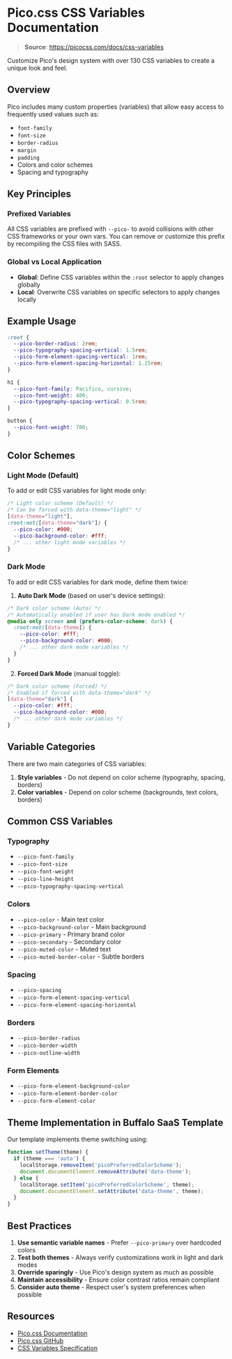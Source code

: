 # Pico.css CSS Variables Documentation

> **Source**: https://picocss.com/docs/css-variables

Customize Pico's design system with over 130 CSS variables to create a unique look and feel.

## Overview

Pico includes many custom properties (variables) that allow easy access to frequently used values such as:
- `font-family`
- `font-size`
- `border-radius`
- `margin`
- `padding`
- Colors and color schemes
- Spacing and typography

## Key Principles

### Prefixed Variables
All CSS variables are prefixed with `--pico-` to avoid collisions with other CSS frameworks or your own vars. You can remove or customize this prefix by recompiling the CSS files with SASS.

### Global vs Local Application
- **Global**: Define CSS variables within the `:root` selector to apply changes globally
- **Local**: Overwrite CSS variables on specific selectors to apply changes locally

## Example Usage

```css
:root {
  --pico-border-radius: 2rem;
  --pico-typography-spacing-vertical: 1.5rem;
  --pico-form-element-spacing-vertical: 1rem;
  --pico-form-element-spacing-horizontal: 1.25rem;
}

h1 {
  --pico-font-family: Pacifico, cursive;
  --pico-font-weight: 400;
  --pico-typography-spacing-vertical: 0.5rem;
}

button {
  --pico-font-weight: 700;
}
```

## Color Schemes

### Light Mode (Default)
To add or edit CSS variables for light mode only:

```css
/* Light color scheme (Default) */
/* Can be forced with data-theme="light" */
[data-theme="light"],
:root:not([data-theme="dark"]) {
  --pico-color: #000;
  --pico-background-color: #fff;
  /* ... other light mode variables */
}
```

### Dark Mode
To add or edit CSS variables for dark mode, define them twice:

1. **Auto Dark Mode** (based on user's device settings):
```css
/* Dark color scheme (Auto) */
/* Automatically enabled if user has Dark mode enabled */
@media only screen and (prefers-color-scheme: dark) {
  :root:not([data-theme]) {
    --pico-color: #fff;
    --pico-background-color: #000;
    /* ... other dark mode variables */
  }
}
```

2. **Forced Dark Mode** (manual toggle):
```css
/* Dark color scheme (Forced) */
/* Enabled if forced with data-theme="dark" */
[data-theme="dark"] {
  --pico-color: #fff;
  --pico-background-color: #000;
  /* ... other dark mode variables */
}
```

## Variable Categories

There are two main categories of CSS variables:

1. **Style variables** - Do not depend on color scheme (typography, spacing, borders)
2. **Color variables** - Depend on color scheme (backgrounds, text colors, borders)

## Common CSS Variables

### Typography
- `--pico-font-family`
- `--pico-font-size`
- `--pico-font-weight`
- `--pico-line-height`
- `--pico-typography-spacing-vertical`

### Colors
- `--pico-color` - Main text color
- `--pico-background-color` - Main background
- `--pico-primary` - Primary brand color
- `--pico-secondary` - Secondary color
- `--pico-muted-color` - Muted text
- `--pico-muted-border-color` - Subtle borders

### Spacing
- `--pico-spacing`
- `--pico-form-element-spacing-vertical`
- `--pico-form-element-spacing-horizontal`

### Borders
- `--pico-border-radius`
- `--pico-border-width`
- `--pico-outline-width`

### Form Elements
- `--pico-form-element-background-color`
- `--pico-form-element-border-color`
- `--pico-form-element-color`

## Theme Implementation in Buffalo SaaS Template

Our template implements theme switching using:

```javascript
function setTheme(theme) {
  if (theme === 'auto') {
    localStorage.removeItem('picoPreferredColorScheme');
    document.documentElement.removeAttribute('data-theme');
  } else {
    localStorage.setItem('picoPreferredColorScheme', theme);
    document.documentElement.setAttribute('data-theme', theme);
  }
}
```

## Best Practices

1. **Use semantic variable names** - Prefer `--pico-primary` over hardcoded colors
2. **Test both themes** - Always verify customizations work in light and dark modes
3. **Override sparingly** - Use Pico's design system as much as possible
4. **Maintain accessibility** - Ensure color contrast ratios remain compliant
5. **Consider auto theme** - Respect user's system preferences when possible

## Resources

- [Pico.css Documentation](https://picocss.com/docs)
- [Pico.css GitHub](https://github.com/picocss/pico)
- [CSS Variables Specification](https://developer.mozilla.org/en-US/docs/Web/CSS/Using_CSS_custom_properties)
